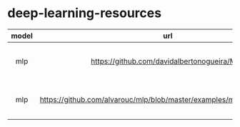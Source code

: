 # deep-learning-resources

| model | url | des | 
| :-: | :-: | :-: | 
| mlp | https://github.com/davidalbertonogueira/MLP| Simple multilayer perceptron c++ implementation. | 
| mlp | https://github.com/alvarouc/mlp/blob/master/examples/moon_sklearn.ipynb | Multilayer Perceptron Keras wrapper for sklearn | 


	
		
	
		
